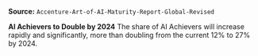 **Source:** `Accenture-Art-of-AI-Maturity-Report-Global-Revised`

**AI Achievers to Double by 2024**
The share of AI Achievers will increase rapidly and significantly, more than doubling from the current 12% to 27% by 2024.
